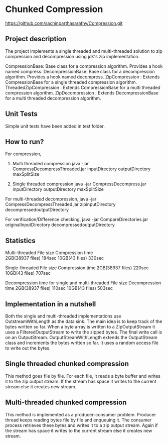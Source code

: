 # Chunked Compression

https://github.com/sachinparthasarathy/Compression.git

Project description
--------------------
The project implements a single threaded and multi-threaded solution to zip
compression and decompression using jdk's zip implementation.

CompressionBase: Base class for a compression algorithm. Provides a hook named compress.
DecompressionBase: Base class for a decompression algorithm. Provides a hook named decompress.
ZipCompression : Extends CompressionBase for a single threaded compression algorithm.
ThreadedZipCompression : Extends CompressionBase for a multi threaded compression algorithm.
ZipDecompression : Extends DecompressionBase for a multi threaded decompression algorithm.

Unit Tests
--------------
Simple unit tests have been added in test folder.


How to run?
--------------------
For compression,
1. Multi threaded compression
java -jar CompressDecompressThreaded.jar inputDirectory outputDirectory maxSplitSize

2. Single threaded compression
java -jar CompressDecompress.jar inputDirectory outputDirectory maxSplitSize


For multi-threaded decompression,
java -jar CompressDecompressThreaded.jar zipinputDirectory decompressedoutputDirectory


For verification/Difference checking,
java -jar CompareDirectories.jar originalInputDirectory decompressedoutputDirectory
 


Statistics
------------

Multi-threaded
File size	        Compression time	
2GB(38937 files)         184sec
10GB(43 files)           330sec

Single-threaded
File size	        Compression time
2GB(38937 files)         220sec
10GB(43 files)           707sec

Decompression time for single and multi-threaded
 File size	        Decompression time
 2GB(38937 files)         110sec
 10GB(43 files)           503sec
 


Implementation in a nutshell
-------------------------------
Both the single and multi-threaded implementations use OutstreamWithLength as the data sink. The main idea is to keep track of the bytes written so far. When a byte array is written to a ZipOutputStream it uses a FilteredOutputStream to write the zipped bytes. The final write call is on an OutputStream. OutputStreamWithLength extends the OutputStream class and increments the bytes written so far. It uses a random access file to write out the bytes.


Single threaded chunked compression
----------------------------------
This method goes file by file. For each file, it reads a byte buffer and writes it to the zip output stream. If the stream has space it writes to the current stream else it creates new stream.

Multi-threaded chunked compression
-----------------------------------
This method is implemented as a producer-consumer problem. Producer thread keeps reading bytes file by file and enqueuing it. The consumer process retrieves these bytes and writes it to a zip output stream. Again if the stream has space it writes to the current stream else it creates new stream.